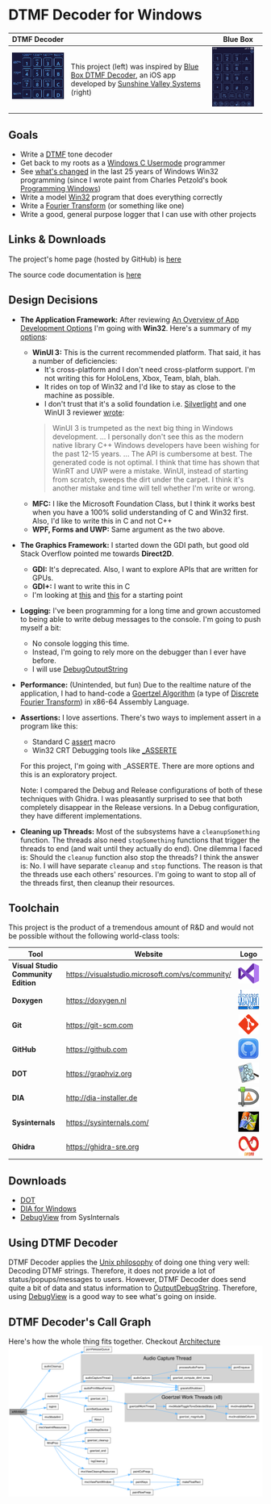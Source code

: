 DTMF Decoder for Windows
========================

| DTMF Decoder                                                                                                                    |                                                                                                                                                                                                                                     | Blue Box                                                                                                                  |
|---------------------------------------------------------------------------------------------------------------------------------|-------------------------------------------------------------------------------------------------------------------------------------------------------------------------------------------------------------------------------------|---------------------------------------------------------------------------------------------------------------------------|
| <img src="images/DTMF_Decoder_Windows.png" style="width:200px; float: top; margin: 0 10px 10px 0;" alt="DTMF Decoder Windows"/> | This project (left) was inspired by [Blue Box DTMF Decoder](https://apps.apple.com/us/app/blue-box/id391832739), an iOS app developed by [Sunshine Valley Systems](http://www.sunshinevalleysystems.com/BlueBox/index.html) (right) | <img src="images/DTMF_Decoder_iOS.PNG" style="width:200px; float: right; margin: 0 10px 10px 0;" alt="DTMF Decoder iOS"/> |


## Goals
- Write a [DTMF](https://en.wikipedia.org/wiki/Dual-tone_multi-frequency_signaling)
  tone decoder
- Get back to my roots as a [Windows C Usermode](https://en.wikipedia.org/wiki/Windows_API)
  programmer
- See [what's changed](https://stackoverflow.com/questions/3121538/how-has-windows-api-changed-in-the-last-10-years)
  in the last 25 years of Windows Win32 programming (since I wrote paint from
  Charles Petzold's book [Programming Windows](https://www.amazon.com/Programming-Windows%C2%AE-Fifth-Developer-Reference/dp/157231995X))
- Write a model [Win32](https://learn.microsoft.com/en-us/windows/win32/) program
  that does everything correctly
- Write a [Fourier Transform](https://en.wikipedia.org/wiki/Fourier_transform)
  (or something like one)
- Write a good, general purpose logger that I can use with other projects


## Links & Downloads
The project's home page (hosted by GitHub) is [here](https://github.com/marknelsonengineer/DTMF_Decoder)

The source code documentation is [here](https://mark.nelson.engineer/srcdoc/dtmf_decoder/html/)

<!-- The application can be downloaded from [here](https://www2.hawaii.edu/~marknels/DTMF_Decoder/app/)  -->



## Design Decisions
- **The Application Framework:**  After reviewing [An Overview of App Development Options](https://learn.microsoft.com/en-us/windows/apps/get-started/?tabs=net-maui%2Cwindows-forms)
  I'm going with **Win32**.  Here's a summary of my [options](https://en.wikipedia.org/wiki/List_of_Microsoft_Windows_application_programming_interfaces_and_frameworks):
  - **WinUI 3:**  This is the current recommended platform.  That said, it
  has a number of deficiencies:
    - It's cross-platform and I don't need cross-platform support.  I'm not
      writing this for HoloLens, Xbox, Team, blah, blah.
    - It rides on top of Win32 and I'd like to stay as close to the machine as
      possible.
    - I don't trust that it's a solid foundation i.e. [Silverlight](https://www.neowin.net/news/former-microsoft-pm-silverlight-is-dead/)
      and one WinUI 3 reviewer [wrote](https://mariusbancila.ro/blog/2022/04/08/unwrapping-winui3-for-cpp/):
    > WinUI 3 is trumpeted as the next big thing in Windows development.
      ... I personally don't see this as the modern native library C++ Windows
      developers have been wishing for the past 12-15 years.  ... The API is
      cumbersome at best.  The generated code is not optimal.
      I think that time has shown that WinRT and UWP were a mistake.  WinUI,
      instead of starting from scratch, sweeps the dirt under the carpet.
      I think it's another mistake and time will tell whether I'm write or wrong.
  - **MFC:**  I like the Microsoft Foundation Class, but I think it works best
    when you have a 100% solid understanding of C and Win32 first.  Also, I'd
    like to write this in C and not C++
  - **WPF, Forms and UWP:** Same argument as the two above.

- **The Graphics Framework:**  I started down the GDI path, but good old Stack
  Overflow pointed me towards **Direct2D**.
  - **GDI:**  It's deprecated.  Also, I want to explore APIs that are written for GPUs.
  - **GDI+:**  I want to write this in C
  - I'm looking at [this](https://learn.microsoft.com/en-us/windows/win32/direct2d/getting-started-with-direct2d)
    and [this](https://bobobobo.wordpress.com/2008/01/31/how-to-create-a-basic-window-in-c/) for a starting point

- **Logging:** I've been programming for a long time and grown accustomed to
  being able to write debug messages to the console.  I'm going to push myself
  a bit:
  - No console logging this time.
  - Instead, I'm going to rely more on the debugger than I ever have before.
  - I will use [DebugOutputString](https://learn.microsoft.com/en-us/windows/win32/api/debugapi/nf-debugapi-outputdebugstringa)

- **Performance:** (Unintended, but fun) Due to the realtime nature of the
  application, I had to hand-code a [Goertzel Algorithm](https://en.wikipedia.org/wiki/Goertzel_algorithm)
  (a type of [Discrete Fourier Transform](https://en.wikipedia.org/wiki/Discrete_Fourier_transform))
  in x86-64 Assembly Language.

- **Assertions:** I love assertions.  There's two ways to implement assert in
  a program like this:
  - Standard C [assert](https://learn.microsoft.com/en-us/cpp/c-runtime-library/reference/assert-macro-assert-wassert?view=msvc-170) macro
  - Win32 CRT Debugging tools like [_ASSERTE](https://learn.microsoft.com/en-us/cpp/c-runtime-library/reference/assert-asserte-assert-expr-macros?view=msvc-170)

  For this project, I'm going with _ASSERTE.  There are more options and this
  is an exploratory project.

  Note:  I compared the Debug and Release configurations of both of these
  techniques with Ghidra.  I was pleasantly surprised to see that both
  completely disappear in the Release versions.  In a Debug configuration,
  they have different implementations.

- **Cleaning up Threads:**  Most of the subsystems have a `cleanupSomething`
  function.  The threads also need `stopSomething` functions that trigger the
  threads to end (and wait until they actually do end).  One dilemma I faced
  is:  Should the `cleanup` function also stop the threads?  I think the answer
  is:  No.  I will have separate `cleanup` and `stop` functions.  The reason
  is that the threads use each others' resources.  I'm going to want to stop
  all of the threads first, then cleanup their resources.


## Toolchain
This project is the product of a tremendous amount of R&D and would not be
possible without the following world-class tools:

| Tool                                 | Website                                           |                                                Logo                                                                |
|--------------------------------------|---------------------------------------------------|:------------------------------------------------------------------------------------------------------------------:|
| **Visual Studio Community Edition**  | https://visualstudio.microsoft.com/vs/community/  | <img src="images/logo_Visual_Studio.png" style="height:40px; float: center; margin: 0 0 0 0;" alt="MSVC"/>         |
| **Doxygen**                          | https://doxygen.nl                                | <img src="images/logo_doxygen.png" style="height:40px; float: center; margin: 0 0 0 0;" alt="Doxygen"/>            |
| **Git**                              | https://git-scm.com                               | <img src="images/logo_git.png" style="height:40px; float: center; margin: 0 0 0 0;" alt="Git"/>                    |
| **GitHub**                           | https://github.com                                | <img src="images/logo_github.png" style="height:40px; float: center; margin: 0 0 0 0;" alt="Github"/>              |
| **DOT**                              | https://graphviz.org                              | <img src="images/logo_dot.png" style="height:40px; float: center; margin: 0 0 0 0;" alt="Dot"/>                    |
| **DIA**                              | http://dia-installer.de                           | <img src="images/logo_dia.png" style="height:40px; float: center; margin: 0 0 0 0;" alt="Dia"/>                    |
| **Sysinternals**                     | https://sysinternals.com/                         | <img src="images/logo_sysinternals.png" style="height:40px; float: center; margin: 0 0 0 0;" alt="Sysinternals"/>  |
| **Ghidra**                           | https://ghidra-sre.org                            | <img src="images/logo_ghidra.png" style="height:40px; float: center; margin: 0 0 0 0;" alt="Ghidra"/>              |


## Downloads
- [DOT](https://graphviz.org/download/)
- [DIA for Windows](http://dia-installer.de/index.html.en)
- [DebugView](https://learn.microsoft.com/en-us/sysinternals/downloads/debugview)
  from SysInternals


## Using DTMF Decoder
DTMF Decoder applies the [Unix philosophy](https://en.wikipedia.org/wiki/Unix_philosophy)
of doing one thing very well:  Decoding DTMF strings.   Therefore, it does not
provide a lot of status/popups/messages to users.   However, DTMF Decoder does
send quite a bit of data and status information to [OutputDebugString](https://learn.microsoft.com/en-us/windows/win32/api/debugapi/nf-debugapi-outputdebugstringa).
Therefore, using [DebugView](https://learn.microsoft.com/en-us/sysinternals/downloads/debugview)
is a good way to see what's going on inside.


## DTMF Decoder's Call Graph

Here's how the whole thing fits together.  Checkout [Architecture](ARCHITECTURE.md)
![DTMF Decoder's Call Graph](./images/Call_Graph.svg)
